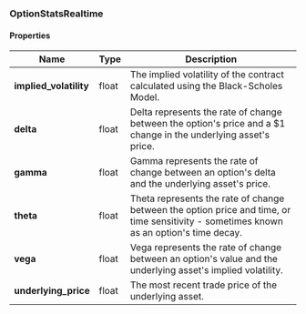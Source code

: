 

[//]: # (CLASS:OptionStatsRealtime)

[//]: # (KIND:object)

### OptionStatsRealtime

#### Properties

[//]: # (START_DEFINITION)

Name | Type | Description
------------ | ------------- | -------------
**implied_volatility** | float | The implied volatility of the contract calculated using the Black-Scholes Model. &nbsp;
**delta** | float | Delta represents the rate of change between the option&#39;s price and a $1 change in the underlying asset&#39;s price. &nbsp;
**gamma** | float | Gamma represents the rate of change between an option&#39;s delta and the underlying asset&#39;s price. &nbsp;
**theta** | float | Theta represents the rate of change between the option price and time, or time sensitivity - sometimes known as an option&#39;s time decay. &nbsp;
**vega** | float | Vega represents the rate of change between an option&#39;s value and the underlying asset&#39;s implied volatility. &nbsp;
**underlying_price** | float | The most recent trade price of the underlying asset. &nbsp;

[//]: # (END_DEFINITION)



